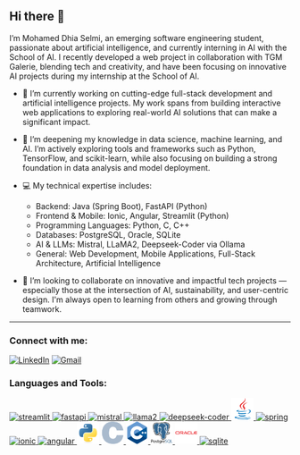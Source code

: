 ## Hi there 👋

I’m Mohamed Dhia Selmi, an emerging software engineering student, passionate about artificial intelligence, and currently interning in AI with the School of AI. I recently developed a web project in collaboration with TGM Galerie, blending tech and creativity, and have been focusing on innovative AI projects during my internship at the School of AI.

- 🔭 I’m currently working on cutting-edge full-stack development and artificial intelligence projects. My work spans from building interactive web applications to exploring real-world AI solutions that can make a significant impact.

- 🌱 I’m deepening my knowledge in data science, machine learning, and AI. I’m actively exploring tools and frameworks such as Python, TensorFlow, and scikit-learn, while also focusing on building a strong foundation in data analysis and model deployment.

- 💻 My technical expertise includes:

    * Backend: Java (Spring Boot), FastAPI (Python)
    * Frontend & Mobile: Ionic, Angular, Streamlit (Python)
    * Programming Languages: Python, C, C++
    * Databases: PostgreSQL, Oracle, SQLite
    * AI & LLMs: Mistral, LLaMA2, Deepseek-Coder via Ollama
    * General: Web Development, Mobile Applications, Full-Stack Architecture, Artificial Intelligence


- 👯 I’m looking to collaborate on innovative and impactful tech projects — especially those at the intersection of AI, sustainability, and user-centric design. I'm always open to learning from others and growing through teamwork.

---
### Connect with me:

[![LinkedIn](https://img.shields.io/badge/LinkedIn-0077B5?style=for-the-badge&logo=linkedin&logoColor=white)](https://www.linkedin.com/in/mohamed-dhia-selmi/)
[![Gmail](https://img.shields.io/badge/Gmail-D14836?style=for-the-badge&logo=gmail&logoColor=white)](mailto:mohameddhiaselmii@gmail.com)
### Languages and Tools:

<p align="left">
   <a href="https://streamlit.io" target="_blank" rel="noreferrer">
  <img src="https://img.shields.io/badge/Streamlit-FF4B4B?style=for-the-badge&logo=streamlit&logoColor=white" alt="streamlit" width="90"/>
</a>
<a href="https://fastapi.tiangolo.com" target="_blank" rel="noreferrer">
  <img src="https://img.shields.io/badge/FastAPI-009688?style=for-the-badge&logo=fastapi&logoColor=white" alt="fastapi" width="90"/>
</a>
<a href="https://ollama.com/models/mistral" target="_blank" rel="noreferrer">
  <img src="https://img.shields.io/badge/Mistral-00BFFF?style=for-the-badge&logo=wind&logoColor=white" alt="mistral" width="90"/>
</a>
<a href="https://ollama.com/models/llama2" target="_blank" rel="noreferrer">
  <img src="https://img.shields.io/badge/LLaMA2-4B6F44?style=for-the-badge&logo=llama&logoColor=white" alt="llama2" width="90"/>
</a>
<a href="https://deepseek.com" target="_blank" rel="noreferrer">
  <img src="https://img.shields.io/badge/Deepseek_Coder-FF6F61?style=for-the-badge&logo=visualstudiocode&logoColor=white" alt="deepseek-coder" width="110"/>
</a>
<a href="https://www.java.com" target="_blank" rel="noreferrer">
  <img src="https://raw.githubusercontent.com/devicons/devicon/master/icons/java/java-original.svg" alt="java" width="40" height="40"/>
</a>
<a href="https://spring.io/" target="_blank" rel="noreferrer">
  <img src="https://www.vectorlogo.zone/logos/springio/springio-icon.svg" alt="spring" width="40" height="40"/>
</a>
<a href="https://ionicframework.com" target="_blank" rel="noreferrer">
  <img src="https://upload.wikimedia.org/wikipedia/commons/d/d1/Ionic_Logo.svg" alt="ionic" width="40" height="40"/>
</a>
<a href="https://angular.io" target="_blank" rel="noreferrer">
  <img src="https://angular.io/assets/images/logos/angular/angular.svg" alt="angular" width="40" height="40"/>
</a>
<a href="https://www.python.org" target="_blank" rel="noreferrer">
  <img src="https://raw.githubusercontent.com/devicons/devicon/master/icons/python/python-original.svg" alt="python" width="40" height="40"/>
</a>
<a href="https://www.cprogramming.com/" target="_blank" rel="noreferrer">
  <img src="https://raw.githubusercontent.com/devicons/devicon/master/icons/c/c-original.svg" alt="c" width="40" height="40"/>
</a>
<a href="https://www.w3schools.com/cpp/" target="_blank" rel="noreferrer">
  <img src="https://raw.githubusercontent.com/devicons/devicon/master/icons/cplusplus/cplusplus-original.svg" alt="cplusplus" width="40" height="40"/>
</a>
<a href="https://www.postgresql.org" target="_blank" rel="noreferrer">
  <img src="https://raw.githubusercontent.com/devicons/devicon/master/icons/postgresql/postgresql-original-wordmark.svg" alt="postgresql" width="40" height="40"/>
</a>
<a href="https://www.oracle.com/" target="_blank" rel="noreferrer">
  <img src="https://raw.githubusercontent.com/devicons/devicon/master/icons/oracle/oracle-original.svg" alt="oracle" width="40" height="40"/>
</a>
<a href="https://www.sqlite.org/" target="_blank" rel="noreferrer">
  <img src="https://www.vectorlogo.zone/logos/sqlite/sqlite-icon.svg" alt="sqlite" width="40" height="40"/>
</a>
</p>

<!--
**dhiaselmi1/dhiaselmi1** is a ✨ _special_ ✨ repository because its `README.md` (this file) appears on your GitHub profile.

Here are some ideas to get you started:

- 🔭 I’m currently working on ...
- 🌱 I’m currently learning ...
- 👯 I’m looking to collaborate on ...
- 🤔 I’m looking for help with ...
- 💬 Ask me about ...
- 📫 How to reach me: ...
- 😄 Pronouns: ...
- ⚡ Fun fact: ...
-->
